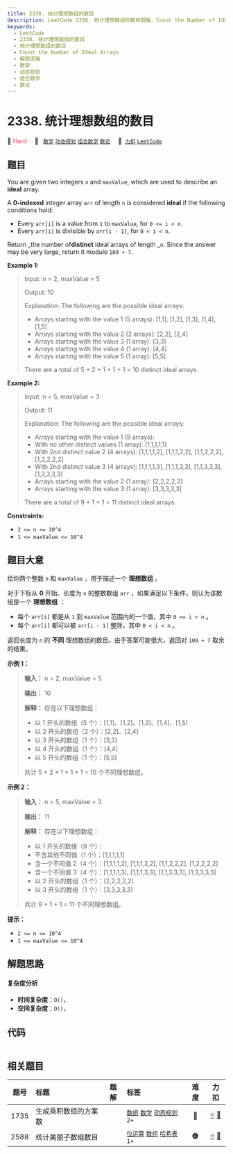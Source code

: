 ```yaml
---
title: 2338. 统计理想数组的数目
description: LeetCode 2338. 统计理想数组的数目题解，Count the Number of Ideal Arrays，包含解题思路、复杂度分析以及完整的 JavaScript 代码实现。
keywords:
  - LeetCode
  - 2338. 统计理想数组的数目
  - 统计理想数组的数目
  - Count the Number of Ideal Arrays
  - 解题思路
  - 数学
  - 动态规划
  - 组合数学
  - 数论
---
```


# 2338. 统计理想数组的数目

🔴 <font color=#ff334b>Hard</font>&emsp; 🔖&ensp; [`数学`](/tag/math.md) [`动态规划`](/tag/dynamic-programming.md) [`组合数学`](/tag/combinatorics.md) [`数论`](/tag/number-theory.md)&emsp; 🔗&ensp;[`力扣`](https://leetcode.cn/problems/count-the-number-of-ideal-arrays) [`LeetCode`](https://leetcode.com/problems/count-the-number-of-ideal-arrays)

## 题目

You are given two integers `n` and `maxValue`, which are used to describe an
**ideal** array.

A **0-indexed** integer array `arr` of length `n` is considered **ideal** if
the following conditions hold:

  * Every `arr[i]` is a value from `1` to `maxValue`, for `0 <= i < n`.
  * Every `arr[i]` is divisible by `arr[i - 1]`, for `0 < i < n`.

Return _the number of**distinct** ideal arrays of length _`n`. Since the
answer may be very large, return it modulo `109 + 7`.



**Example 1:**

> Input: n = 2, maxValue = 5
> 
> Output: 10
> 
> Explanation: The following are the possible ideal arrays:
> - Arrays starting with the value 1 (5 arrays): [1,1], [1,2], [1,3], [1,4], [1,5]
> - Arrays starting with the value 2 (2 arrays): [2,2], [2,4]
> - Arrays starting with the value 3 (1 array): [3,3]
> - Arrays starting with the value 4 (1 array): [4,4]
> - Arrays starting with the value 5 (1 array): [5,5]
> 
> There are a total of 5 + 2 + 1 + 1 + 1 = 10 distinct ideal arrays.

**Example 2:**

> Input: n = 5, maxValue = 3
> 
> Output: 11
> 
> Explanation: The following are the possible ideal arrays:
> - Arrays starting with the value 1 (9 arrays): 
   > - With no other distinct values (1 array): [1,1,1,1,1] 
   > - With 2nd distinct value 2 (4 arrays): [1,1,1,1,2], [1,1,1,2,2], [1,1,2,2,2], [1,2,2,2,2]
   > - With 2nd distinct value 3 (4 arrays): [1,1,1,1,3], [1,1,1,3,3], [1,1,3,3,3], [1,3,3,3,3]
> - Arrays starting with the value 2 (1 array): [2,2,2,2,2]
> - Arrays starting with the value 3 (1 array): [3,3,3,3,3]
> 
> There are a total of 9 + 1 + 1 = 11 distinct ideal arrays.

**Constraints:**

  * `2 <= n <= 10^4`
  * `1 <= maxValue <= 10^4`


## 题目大意

给你两个整数 `n` 和 `maxValue` ，用于描述一个 **理想数组** 。

对于下标从 **0** 开始、长度为 `n` 的整数数组 `arr` ，如果满足以下条件，则认为该数组是一个 **理想数组** ：

  * 每个 `arr[i]` 都是从 `1` 到 `maxValue` 范围内的一个值，其中 `0 <= i < n` 。
  * 每个 `arr[i]` 都可以被 `arr[i - 1]` 整除，其中 `0 < i < n` 。

返回长度为 `n` 的 **不同** 理想数组的数目。由于答案可能很大，返回对 `109 + 7` 取余的结果。



**示例 1：**

> 
> 
> 
> 
> 
> **输入：** n = 2, maxValue = 5
> 
> **输出：** 10
> 
> **解释：** 存在以下理想数组：
> - 以 1 开头的数组（5 个）：[1,1]、[1,2]、[1,3]、[1,4]、[1,5]
> - 以 2 开头的数组（2 个）：[2,2]、[2,4]
> - 以 3 开头的数组（1 个）：[3,3]
> - 以 4 开头的数组（1 个）：[4,4]
> - 以 5 开头的数组（1 个）：[5,5]
> 
> 共计 5 + 2 + 1 + 1 + 1 = 10 个不同理想数组。
> 
> 

**示例 2：**

> 
> 
> 
> 
> 
> **输入：** n = 5, maxValue = 3
> 
> **输出：** 11
> 
> **解释：** 存在以下理想数组：
> - 以 1 开头的数组（9 个）：
   > - 不含其他不同值（1 个）：[1,1,1,1,1] 
   > - 含一个不同值 2（4 个）：[1,1,1,1,2], [1,1,1,2,2], [1,1,2,2,2], [1,2,2,2,2]
   > - 含一个不同值 3（4 个）：[1,1,1,1,3], [1,1,1,3,3], [1,1,3,3,3], [1,3,3,3,3]
> - 以 2 开头的数组（1 个）：[2,2,2,2,2]
> - 以 3 开头的数组（1 个）：[3,3,3,3,3]
> 
> 共计 9 + 1 + 1 = 11 个不同理想数组。
> 
> 



**提示：**

  * `2 <= n <= 10^4`
  * `1 <= maxValue <= 10^4`


## 解题思路

#### 复杂度分析

- **时间复杂度**：`O()`，
- **空间复杂度**：`O()`，

## 代码

```javascript

```

## 相关题目

<!-- prettier-ignore -->
| 题号 | 标题 | 题解 | 标签 | 难度 | 力扣 |
| :------: | :------ | :------: | :------ | :------: | :------: |
| 1735 | 生成乘积数组的方案数 |  |  [`数组`](/tag/array.md) [`数学`](/tag/math.md) [`动态规划`](/tag/dynamic-programming.md) `2+` | 🔴 | [🀄️](https://leetcode.cn/problems/count-ways-to-make-array-with-product) [🔗](https://leetcode.com/problems/count-ways-to-make-array-with-product) |
| 2588 | 统计美丽子数组数目 |  |  [`位运算`](/tag/bit-manipulation.md) [`数组`](/tag/array.md) [`哈希表`](/tag/hash-table.md) `1+` | 🟠 | [🀄️](https://leetcode.cn/problems/count-the-number-of-beautiful-subarrays) [🔗](https://leetcode.com/problems/count-the-number-of-beautiful-subarrays) |